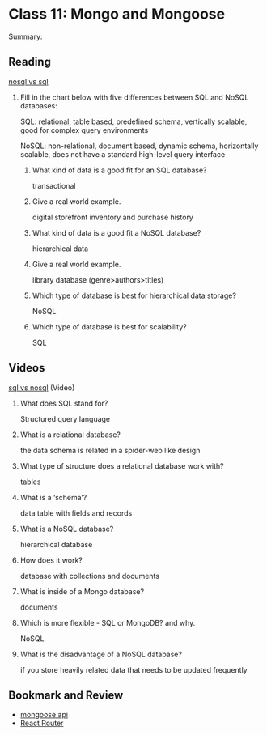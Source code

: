 Class 11: Mongo and Mongoose
============================

Summary:

Reading
-------

[nosql vs sql](https://www.thegeekstuff.com/2014/01/sql-vs-nosql-db/?utm_source=tuicool)

1. Fill in the chart below with five differences between SQL and NoSQL databases:

    SQL: relational, table based, predefined schema, vertically scalable, good for complex query environments

    NoSQL: non-relational, document based, dynamic schema, horizontally scalable, does not have a standard high-level query interface

    1. What kind of data is a good fit for an SQL database?

        transactional

    2. Give a real world example.

        digital storefront inventory and purchase history

    3. What kind of data is a good fit a NoSQL database?

        hierarchical data

    4. Give a real world example.

        library database (genre>authors>titles)

    5. Which type of database is best for hierarchical data storage?

        NoSQL

    6. Which type of database is best for scalability?

        SQL

Videos
------

[sql vs nosql](https://www.youtube.com/watch?v=ZS_kXvOeQ5Y) (Video)

1. What does SQL stand for?

    Structured query language

2. What is a relational database?

    the data schema is related in a spider-web like design

3. What type of structure does a relational database work with?

    tables

4. What is a ‘schema’?

    data table with fields and records

5. What is a NoSQL database?

    hierarchical database

6. How does it work?

    database with collections and documents

7. What is inside of a Mongo database?

    documents

8. Which is more flexible - SQL or MongoDB? and why.

    NoSQL

9. What is the disadvantage of a NoSQL database?

    if you store heavily related data that needs to be updated frequently

Bookmark and Review
-------------------

* [mongoose api](https://mongoosejs.com/docs/api.html#Model)
* [React Router](https://reactrouter.com/web/api/BrowserRouter)
